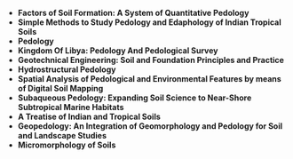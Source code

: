 
<ul>
  
 <li><b><a target="_blank" href="https://github.com/manjunath5496/Pedology-Books/blob/master/ped(1).pdf" style="text-decoration:none;">Factors of Soil Formation: A System of Quantitative Pedology</a></b></li>
  
<li><b><a target="_blank" href="https://github.com/manjunath5496/Pedology-Books/blob/master/ped(2).pdf" style="text-decoration:none;">Simple Methods to Study Pedology and Edaphology of Indian Tropical Soils</a></b></li>

<li><b><a target="_blank" href="https://github.com/manjunath5496/Pedology-Books/blob/master/ped(3).pdf" style="text-decoration:none;">Pedology</a></b></li>                         
  <li><b><a target="_blank" href="https://github.com/manjunath5496/Pedology-Books/blob/master/ped(4).pdf" style="text-decoration:none;">Kingdom Of Libya: Pedology And Pedological Survey</a></b></li>  
     <li><b><a target="_blank" href="https://github.com/manjunath5496/Pedology-Books/blob/master/ped(5).pdf" style="text-decoration:none;">Geotechnical Engineering: Soil and Foundation Principles and Practice</a></b></li>  
 
  <li><b><a target="_blank" href="https://github.com/manjunath5496/Pedology-Books/blob/master/ped(6).pdf" style="text-decoration:none;">Hydrostructural Pedology</a></b></li>                         
  <li><b><a target="_blank" href="https://github.com/manjunath5496/Pedology-Books/blob/master/ped(7).pdf" style="text-decoration:none;">Spatial Analysis of Pedological and Environmental Features by means of Digital Soil Mapping</a></b></li>  
     <li><b><a target="_blank" href="https://github.com/manjunath5496/Pedology-Books/blob/master/ped(8).pdf" style="text-decoration:none;">Subaqueous Pedology: Expanding Soil Science to Near-Shore Subtropical Marine Habitats</a></b></li>  
   <li><b><a target="_blank" href="https://github.com/manjunath5496/Pedology-Books/blob/master/ped(9).pdf" style="text-decoration:none;">A Treatise of Indian and Tropical Soils</a></b></li>                         
  <li><b><a target="_blank" href="https://github.com/manjunath5496/Pedology-Books/blob/master/ped(10).pdf" style="text-decoration:none;">Geopedology: An Integration of Geomorphology and Pedology for Soil and Landscape Studies</a></b></li>  
     <li><b><a target="_blank" href="https://github.com/manjunath5496/Pedology-Books/blob/master/ped(11).rar" style="text-decoration:none;">Micromorphology of Soils</a></b></li>  



</ul>

